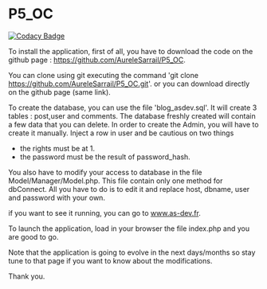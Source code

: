 # P5_OC

[![Codacy Badge](https://api.codacy.com/project/badge/Grade/b6d686bdd6904eaeb4d198c7a6609354)](https://app.codacy.com/app/AureleSarrail/P5_OC?utm_source=github.com&utm_medium=referral&utm_content=AureleSarrail/P5_OC&utm_campaign=Badge_Grade_Dashboard)

To install the application, first of all, you have to download the code on the github page :
https://github.com/AureleSarrail/P5_OC.

You can clone using git executing the command 'git clone https://github.com/AureleSarrail/P5_OC.git'.
or you can download directly on the github page (same link).
 
To create the database, you can use the file 'blog_asdev.sql'.
It will create 3 tables : post,user and comments.
The database freshly created will contain a few data that you can delete.
In order to create the Admin, you will have to create it manually.
Inject a row in user and be cautious on two things
  - the rights must be at 1.
  - the password must be the result of password_hash.

You also have to modify your access to database in the file Model/Manager/Model.php.
This file contain only one method for dbConnect.
All you have to do is to edit it and replace host, dbname, user and password with your own.
  
if you want to see it running, you can go to www.as-dev.fr.
  
To launch the application, load in your browser the file index.php and you are good to go.

Note that the application is going to evolve in the next days/months so stay tune to that page if you want to know about the modifications.

Thank you.
